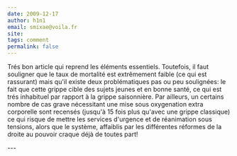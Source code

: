 ```yaml
---
date: 2009-12-17
author: h1n1
email: smixae@voila.fr
site: 
tags: comment
permalink: false
---
```


<p>Trés bon article qui reprend les éléments essentiels. Toutefois, il faut souligner que le taux de mortalité est extrêmement faible (ce qui est rassurant) mais qu'il existe deux problématiques pas ou peu soulignées: le fait que cette grippe cible des sujets jeunes et en bonne santé, ce qui est trés inhabituel par rapport à la grippe saisonnière. Par ailleurs, un certains nombre de cas grave nécessitant une mise sous oxygenation extra corporelle sont recensés (jusqu'à 15 fois plus qu'avec une grippe classique) ce qui risque de mettre les services d'urgence et de réanimation sous tensions, alors que le système, affaiblis par les différentes réformes de la droite au pouvoir craque déjà de toutes part!</p>
---